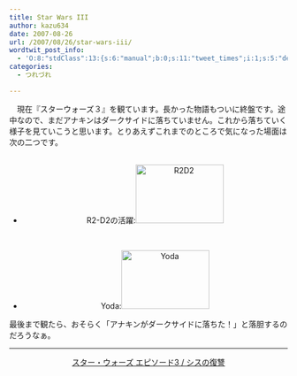 ```yaml
---
title: Star Wars III
author: kazu634
date: 2007-08-26
url: /2007/08/26/star-wars-iii/
wordtwit_post_info:
  - 'O:8:"stdClass":13:{s:6:"manual";b:0;s:11:"tweet_times";i:1;s:5:"delay";i:0;s:7:"enabled";i:1;s:10:"separation";s:2:"60";s:7:"version";s:3:"3.7";s:14:"tweet_template";b:0;s:6:"status";i:2;s:6:"result";a:0:{}s:13:"tweet_counter";i:2;s:13:"tweet_log_ids";a:1:{i:0;i:3189;}s:9:"hash_tags";a:0:{}s:8:"accounts";a:1:{i:0;s:7:"kazu634";}}'
categories:
  - つれづれ

---
```

<div class="section">
<p>
    　現在『スターウォーズ３』を観ています。長かった物語もついに終盤です。途中なので、まだアナキンはダークサイドに落ちていません。これから落ちていく様子を見ていこうと思います。とりあえずこれまでのところで気になった場面は次の二つです。
</p>
  
<p>
<center>
<ul>
        &#160; 
        
<li>
          R2-D2の活躍:<a href="http://image.blog.livedoor.jp/simoom634/imgs/6/4/64e7adb2.jpg" onclick="__gaTracker('send', 'event', 'outbound-article', 'http://image.blog.livedoor.jp/simoom634/imgs/6/4/64e7adb2.jpg', '');" target="_blank"><img width="159" alt="R2D2" src="http://image.blog.livedoor.jp/simoom634/imgs/6/4/64e7adb2-s.jpg" height="106" border="0" /></a>
</li>
<p>
          &#160; 
          
<li>
            Yoda:<a href="http://image.blog.livedoor.jp/simoom634/imgs/6/1/610b8750.jpg" onclick="__gaTracker('send', 'event', 'outbound-article', 'http://image.blog.livedoor.jp/simoom634/imgs/6/1/610b8750.jpg', '');" target="_blank"><img width="159" alt="Yoda" src="http://image.blog.livedoor.jp/simoom634/imgs/6/1/610b8750-s.jpg" height="106" border="0" /></a>
</li></ul> 
          
<p>
</center> 
            
<p>
              最後まで観たら、おそらく「アナキンがダークサイドに落ちた！」と落胆するのだろうなぁ。
</p>
            
<hr />
            
<center>
<a href="https://www.amazon.co.jp/exec/obidos/ASIN/B0000AIRN3/simsnes-22/" onclick="__gaTracker('send', 'event', 'outbound-article', 'https://www.amazon.co.jp/exec/obidos/ASIN/B0000AIRN3/simsnes-22/', 'スター・ウォーズ エピソード3 / シスの復讐');" target="_top">スター・ウォーズ エピソード3 / シスの復讐</a><br />
</center></div>
